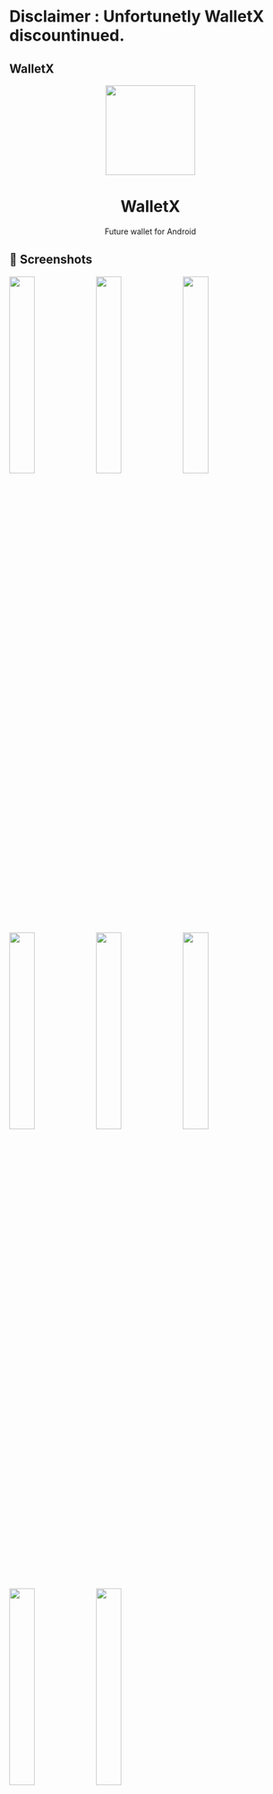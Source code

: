 # Disclaimer : Unfortunetly WalletX discountinued.

## WalletX

<div align="center">
<p align="center"> 
	<img src="https://user-images.githubusercontent.com/101052048/211030998-04126a9b-f59b-43c8-9e2e-460e42d04904.png" width=160 height=160 >
</p>
<h1 align="center">
WalletX	
</h1>
</div>

<p align="center">
Future wallet for Android
</p>

## 📱 Screenshots

<div>
<img src="https://user-images.githubusercontent.com/101052048/215531574-7e839e66-e7a2-43b9-b055-a737629f5cab.jpg" width="30%" />
<img src="https://user-images.githubusercontent.com/101052048/215531824-abfa6c21-a2de-41c3-beb3-8cb623faa260.jpg" width="30%" />
<img src="https://user-images.githubusercontent.com/101052048/215531993-b9192e41-8fcc-4c1d-be10-4cffbc1f6bcb.jpg" width="30%" />
<img src="https://user-images.githubusercontent.com/101052048/215529821-64c011b3-f537-492b-9b31-c54fbee3b567.jpg" width="30%" />
<img src="https://user-images.githubusercontent.com/101052048/211185247-dd2f9fae-0361-40a2-b80e-43b0db7119f4.jpeg" width="30%" />
<img src="https://user-images.githubusercontent.com/101052048/215530255-c579b4f6-0232-4dbf-88bb-ad62afb4bb40.jpg" width="30%" />
<img src="https://user-images.githubusercontent.com/101052048/215530447-bc5937e3-5754-45a5-b33c-3aa197021180.jpg" width="30%" />
<img src="https://user-images.githubusercontent.com/101052048/215530559-8aebf195-fc53-431e-84c2-13517d59ecda.jpg" width="30%" />
</div>


<br>

## 📖 Features

✓ Finance, E-Wallet, & Online Payment App with Complete Features & Details

✓ Advanced Security & Fraud Alerts (OTP SMS, PIN, Password, Biometric Fingerprint, Face Recognition, & Two-Factor Authentication)

✓ Home (Scan QR Code, Notification, Send Money, Request Money, Transfer to Bank & Share Payment Info)

✓ Activity / Transaction History (Filtered by All, Received, Sent)

✓ More Menu (Contacts, Customers, Banks & Cards, Payment Methods, Automatic Payments, Subscriptions, & more)

✓ Onboarding, Sign up, Sign in, Advanced Account Setup, Forgot & Reset Password

✓ Settings (Personal Info, Notification, Security, Language, Invite Friends, Help Center, About, & More)

## ✍ Use Cases

- Expense tracker
- Track income
- Business/Personal finance app
- Organize money
- Budgeting
- Personal budget manager
- Save Money

## WalletX App suitable for :

✓ Online Payment App

✓ Digital Finance App

✓ Digital Wallet / E-Wallet App

✓ Mobile Banking App

✓ Money Management App

✓ Financial Technology / Fintech App

## ⬇️ Download

Download it from Github, Stable release will update soon!

- Download the latest stable version from [GitHub releases](https://github.com/Appaxaap/WalletX/releases/tag/v1.0.0)

## 💬 Contact

Contact bxm.bshr.developer@gmail.com for suggestions and bug report!
